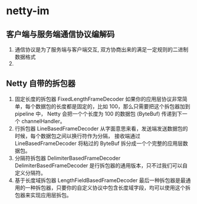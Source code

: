 # netty-im

## 客户端与服务端通信协议编解码
1. 通信协议是为了服务端与客户端交互, 双方协商出来的满足一定规则的二进制数据格式
2.

## Netty 自带的拆包器
1. 固定长度的拆包器 FixedLengthFrameDecoder
如果你的应用层协议非常简单，每个数据包的长度都是固定的，比如 100，那么只需要把这个拆包器加到 pipeline 中，
Netty 会把一个个长度为 100 的数据包 (ByteBuf) 传递到下一个 channelHandler。
2. 行拆包器 LineBasedFrameDecoder
从字面意思来看，发送端发送数据包的时候，每个数据包之间以换行符作为分隔，
接收端通过 LineBasedFrameDecoder 将粘过的 ByteBuf 拆分成一个个完整的应用层数据包。
3. 分隔符拆包器 DelimiterBasedFrameDecoder
DelimiterBasedFrameDecoder 是行拆包器的通用版本，只不过我们可以自定义分隔符。
4. 基于长度域拆包器 LengthFieldBasedFrameDecoder
最后一种拆包器是最通用的一种拆包器，只要你的自定义协议中包含长度域字段，均可以使用这个拆包器来实现应用层拆包。